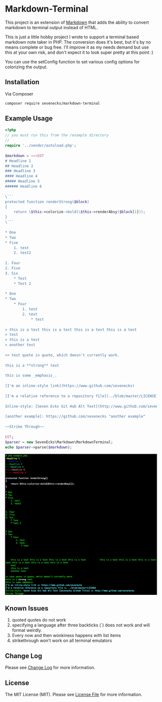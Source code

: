 # Markdown-Terminal

This project is an extension of [Markdown](https://github.com/cebe/markdown) that adds the ability to convert markdown to terminal output instead of HTML.

This is just a little hobby project I wrote to support a terminal based markdown note taker in PHP. The conversion does it's best, but it's by no means complete or bug free. I'll improve it as my needs demand but use this at your own risk, and don't expect it to look super pretty at this point :)

You can use the setConfig function to set various config options for colorizing the output.

## Installation

Via Composer

```bash
composer require sevenecks/markdown-terminal
```
## Example Usage

```php
<?php
// you must run this from the /example directory
//
require '../vendor/autoload.php';

$markdown = <<<EOT
# Headline 1
## Headline 2
### Headline 3
#### Headline 4
##### Headline 5
###### Headline 6

\```
protected function renderStrong($block)
{
    return \$this->colorize->bold(\$this->renderAbsy($block[1]));
}
\```

* One
* Two
* Five
    1. test
    2. test2

1. Four
2. Five
3. Six
    * Test
    * Test 2
    
* One
* Two
    * Four
        1. test
        2. test
            * test

> this is a test this is a test this is a test this is a test           this is a test this is a test this is a test this is a test this is a test this is a test this is a test this is a test this is a test this is a test this is a test 
> test
> this is a test
> another test

>> test quote in quote, which doesn't currently work.

this is a **strong** text

this is some _emphasis_.

[I'm an inline-style link](https://www.github.com/sevenecks)

[I'm a relative reference to a repository file](../blob/master/LICENSE)

Inline-style: [Seven Ecks Git Hub Alt Text](http://www.github.com/sevenecks "Sevenecks GitHub Title")

[another example]: https://github.com/sevenecks "another example"

~~Strike Through~~

EOT;
$parser = new SevenEcks\Markdown\MarkdownTerminal;
echo $parser->parse($markdown);
```

![Example Output](example/example.png)

## Known Issues

1. quoted quotes do not work
2. specifying a language after three backticks (`) does not work and will format weirdly.
3. Every now and then wonkiness happens with list items
4. strikethrough won't work on all terminal emulators

## Change Log
Please see [Change Log](CHANGELOG.md) for more information.

## License

The MIT License (MIT). Please see [License File](LICENSE.md) for more information.
